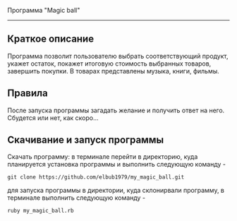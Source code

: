 Программа "Magic ball"

____

Краткое описание
-----------

Программа позволит пользователю выбрать соответствующий продукт, укажет остаток, покажет итоговую стоимость выбранных товаров, завершить покупки. В товарах представлены музыка, книги, фильмы.

Правила
-----------
После запуcка программы загадать желание и получить ответ на него. Сбудется или нет, как скоро...

Скачивание и запуск программы
----------
Скачать программу: в терминале перейти в директорию, куда планируется установка программы и выполнить следующую команду - 
```
git clone https://github.com/elbub1979/my_magic_ball.git
```

для запуска программы в директории, куда склонирвали программу, в терминале выполнить следующую команду -

``` 
ruby my_magic_ball.rb
```
